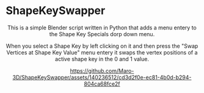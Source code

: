 
# ShapeKeySwapper
<div align="center">
 <p>This is a simple Blender script written in Python that adds a menu entery to the Shape Key Specials dorp down menu.
<p>When you select a Shape Key by left clicking on it and then press the "Swap Vertices at Shape Key Value" menu entery it swaps the vertex positions of a active shape key in the 0 and 1 value.
 
https://github.com/Maro-3D/ShapeKeySwapper/assets/140236512/cd3d2f0e-ec81-4b0d-b294-804ca68fce2f

</div>



